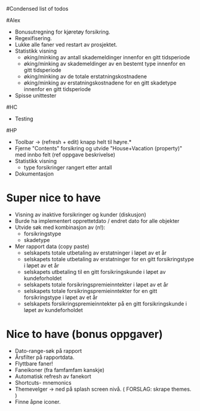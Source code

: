 #Condensed list of todos

#Alex
* Bonusutregning for kjøretøy forsikring.
* Regexifisering.
* Lukke alle faner ved restart av prosjektet.
* Statistikk visning
    * øking/minking av antall skademeldinger innenfor en gitt tidsperiode
    * øking/minking av skademeldinger av en bestemt type innenfor en gitt tidsperiode
    * øking/minking av de totale erstatningskostnadene
    * øking/minking av erstatningskostnadene for en gitt skadetype innenfor en gitt tidsperiode
* Spisse unittester

#HC
* Testing

#HP
* Toolbar -> (refresh + edit) knapp helt til høyre.*
* Fjerne "Contents" forsikring og utvide "House+Vacation (property)" med innbo felt (ref oppgave beskrivelse)
* Statistikk visning
    * type forsikringer rangert etter antall
* Dokumentasjon

# Super nice to have 
* Visning av inaktive forsikringer og kunder (diskusjon)
* Burde ha implementert opprettetdato / endret dato for alle objekter
* Utvide søk med kombinasjon av (n!):
    * forsikringstype
    * skadetype
* Mer rapport data (copy paste)
    * selskapets totale utbetaling av erstatninger i løpet av et år
    * selskapets totale utbetaling av erstatninger for en gitt forsikringstype i løpet av et år
    * selskapets utbetaling til en gitt forsikringskunde i løpet av kundeforholdet
    * selskapets totale forsikringspremieinntekter i løpet av et år
    * selskapets totale forsikringspremieinntekter for en gitt forsikringstype i løpet av et år
    * selskapets forsikringspremieinntekter på en gitt forsikringskunde i løpet av kundeforholdet

# Nice to have (bonus oppgaver)
* Dato-range-søk på rapport
* Årsfilter på rapportdata.
* Flyttbare faner!
* Faneikoner (fra famfamfam kanskje)
* Automatisk refresh av fanekort
* Shortcuts- mnemonics
* Themevelger -> ned på splash screen nivå. ( FORSLAG: skrape themes. )
* Finne åpne iconer.			

